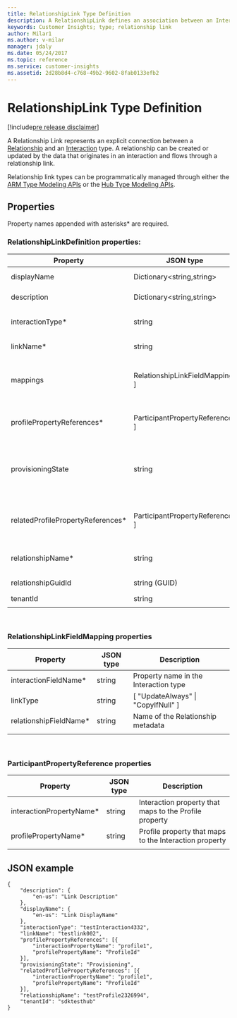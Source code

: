 ```yaml
---
title: RelationshipLink Type Definition
description: A RelationshipLink defines an association between an Interaction and a Profile.
keywords: Customer Insights; type; relationship link
author: Milar1
ms.author: v-milar
manager: jdaly
ms.date: 05/24/2017
ms.topic: reference
ms.service: customer-insights 
ms.assetid: 2d28b8d4-c768-49b2-9602-8fab0133efb2
---
```


RelationshipLink Type Definition
==============================

[!include[pre release disclaimer](../../../includes/cc-beta-prerelease-disclaimer.md)]

A Relationship Link represents an explicit connection between a [Relationship](./relationship.md) and an [Interaction](./interaction.md) type. A relationship can be created or updated by the data that originates in an interaction and flows through a relationship link.

Relationship link types can be programmatically managed through either the 
[ARM Type Modeling APIs](../arm/typemodeling.md) or the [Hub Type Modeling APIs](../hub/typemodeling.md). 

## Properties

Property names appended with asterisks* are required.

### RelationshipLinkDefinition properties:
|**Property**|**JSON type**|**Description**|  
| ---------- | ----------- | ------------- |   
|displayName|Dictionary\<string,string\>|The localized display name|
|description|Dictionary\<string,string\>|The localized description|
|interactionType*|string|Interaction entity type associated with the link|
|linkName*|string|Name of the link (readonly)|
|mappings|RelationshipLinkFieldMapping[ ] |Associations between Interaction and Relationship properties (see below)|
|profilePropertyReferences*|ParticipantPropertyReference[ ]|Property references for the Profile of the Relationship  (see below)|
|provisioningState|string| ["Provisioning" \| "Succeeded" \| "Expiring" \| "Deleting" \| "HumanIntervention" \| "Failed" ] |
|relatedProfilePropertyReferences*|ParticipantPropertyReference[ ] |Property references for the Related Profile of the Relationship (see below)|
|relationshipName*|string|Relationship associated with the link|
|relationshipGuidId|string (GUID)|Relationship guid id (readonly)|
|tenantId|string|Hub name|
| | | |

<br>

### RelationshipLinkFieldMapping properties
|**Property**|**JSON type**|**Description**|  
| ---------- | ----------- | ------------- |   
|interactionFieldName*|string|Property name in the Interaction type|
|linkType|string|[ "UpdateAlways" \| "CopyIfNull" ]|
|relationshipFieldName*|string|Name of the Relationship metadata|
| | | |

<br>

### ParticipantPropertyReference properties
|**Property**|**JSON type**|**Description**|  
| ---------- | ----------- | ------------- |   
|interactionPropertyName*|string|Interaction property that maps to the Profile property|
|profilePropertyName*|string|Profile property that maps to the Interaction property|
| | | |


## JSON example

~~~{json}
{
    "description": {
    	"en-us": "Link Description"
    },
    "displayName": {
    	"en-us": "Link DisplayName"
    },
    "interactionType": "testInteraction4332",
    "linkName": "testlink002",
    "profilePropertyReferences": [{
        "interactionPropertyName": "profile1",
        "profilePropertyName": "ProfileId"
    }],
    "provisioningState": "Provisioning",
    "relatedProfilePropertyReferences": [{
        "interactionPropertyName": "profile1",
        "profilePropertyName": "ProfileId"
    }],
    "relationshipName": "testProfile2326994",
    "tenantId": "sdktesthub"
}
~~~





